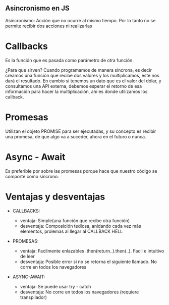 ## Asincronismo en JS

Asincronismo: Acción que no ocurre al mismo tiempo. Por lo tanto no se permite recibir dos acciones ni realizarlas

# Callbacks

Es la función que es pasada como parámetro de otra función. 

¿Para que sirven? Cuando programamos de manera sincrona, es decir creamos una función que recibe dos valores y los multiplicamos, este nos dará el resultado. En cambio si tenemos un dato que es el valor del dólar, y consultamos una API externa, debemos esperar el retorno de esa información para hacer la multiplicación, ahí es donde utilizamos los callback. 


# Promesas

Utilizan el objeto PROMISE para ser ejecutadas, y su concepto es recibir una promesa, de que algo va a suceder, ahora en el futuro o nunca. 

# Async - Await

Es preferible por sobre las promesas porque hace que nuestro código se comporte como sincrono. 

# Ventajas y desventajas

* CALLBACKS: 
  * ventaja: Simple(una función que recibe otra función)
  * desventaja: Composición tediosa, anidando cada vez más elementos, prolemas al llegar al CALLBACK HELL

* PROMESAS: 
  * ventaja: Facilmente enlazables .then(return..).then(..). Facil e intuitivo de leer
  * desventaja: Posible error si no se retorna el siguiente llamado. No corre en todos los navegadores

* ASYNC-AWAIT: 
  * ventaja: Se puede usar try - catch
  * desventaja: No corre en todos los navegadores (requiere transpilador)
